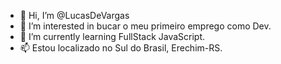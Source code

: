- 👋 Hi, I’m @LucasDeVargas
- 👀 I’m interested in  bucar o meu primeiro emprego como Dev. 
- 🌱 I’m currently learning  FullStack JavaScript.
- 📫  Estou  localizado no Sul do Brasil, Erechim-RS.

<!---
LucasDeVargas/LucasDeVargas is a ✨ special ✨ repository because its `README.md` (this file) appears on your GitHub profile.
You can click the Preview link to take a look at your changes.
--->
